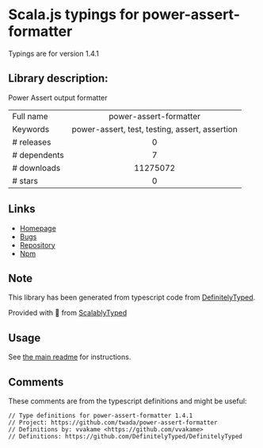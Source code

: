 
# Scala.js typings for power-assert-formatter

Typings are for version 1.4.1

## Library description:
Power Assert output formatter

|                    |                 |
| ------------------ | :-------------: |
| Full name          | power-assert-formatter |
| Keywords           | power-assert, test, testing, assert, assertion |
| # releases         | 0 |
| # dependents       | 7 |
| # downloads        | 11275072 |
| # stars            | 0 |

## Links
- [Homepage](https://github.com/power-assert-js/power-assert-formatter)
- [Bugs](https://github.com/power-assert-js/power-assert-formatter/issues)
- [Repository](https://github.com/power-assert-js/power-assert-formatter)
- [Npm](https://www.npmjs.com/package/power-assert-formatter)
    


## Note
This library has been generated from typescript code from [DefinitelyTyped](https://definitelytyped.org).

Provided with :purple_heart: from [ScalablyTyped](https://github.com/oyvindberg/ScalablyTyped)

## Usage
See [the main readme](../../readme.md) for instructions.

## Comments

These comments are from the typescript definitions and might be useful:
```
// Type definitions for power-assert-formatter 1.4.1
// Project: https://github.com/twada/power-assert-formatter
// Definitions by: vvakame <https://github.com/vvakame>
// Definitions: https://github.com/DefinitelyTyped/DefinitelyTyped

```

